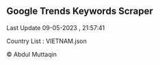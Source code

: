 

## Google Trends Keywords Scraper 
 
Last Update 09-05-2023 , 21:57:41

Country List :
VIETNAM.json



© Abdul Muttaqin 
